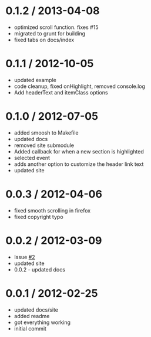 
0.1.2 / 2013-04-08 
==================

  * optimized scroll function.  fixes #15
  * migrated to grunt for building
  * fixed tabs on docs/index

0.1.1 / 2012-10-05 
==================

  * updated example
  * code cleanup, fixed onHighlight, removed console.log
  * Add headerText and itemClass options

0.1.0 / 2012-07-05 
==================

  * added smoosh to Makefile
  * updated docs
  * removed site submodule
  * Added callback for when a new section is highlighted
  * selected event
  * adds another option to customize the header link text
  * updated site

0.0.3 / 2012-04-06 
==================

  * fixed smooth scrolling in firefox
  * fixed copyright typo

0.0.2 / 2012-03-09
==================

  * Issue [#2](https://github.com/jgallen23/toc/issues/2 "Issue #2")
  * updated site
  * 0.0.2 - updated docs

0.0.1 / 2012-02-25 
==================

  * updated docs/site
  * added readme
  * got everything working
  * initial commit
